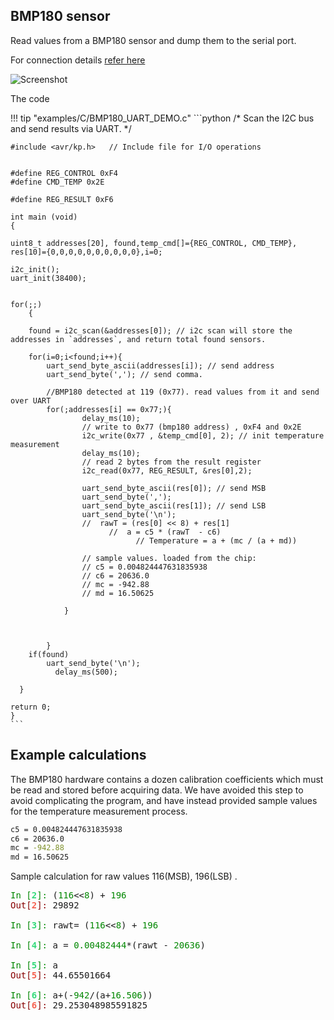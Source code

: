## BMP180 sensor

 Read values from a BMP180 sensor and dump them to the serial port.

For connection details [refer here](/programming/i2c)

![Screenshot](../../images/ide/bmpconn.jpeg)


The code

!!! tip "examples/C/BMP180_UART_DEMO.c"
	```python
	/*
	Scan the I2C bus and send results via UART.
	*/
	
	#include <avr/kp.h>   // Include file for I/O operations
	
	
	#define REG_CONTROL 0xF4
	#define CMD_TEMP 0x2E
	
	#define REG_RESULT 0xF6
	
	int main (void)
	{
	
	uint8_t addresses[20], found,temp_cmd[]={REG_CONTROL, CMD_TEMP}, res[10]={0,0,0,0,0,0,0,0,0,0},i=0;
	
	i2c_init();
	uart_init(38400);
	
	
	for(;;)
	    {
	
		found = i2c_scan(&addresses[0]); // i2c scan will store the addresses in `addresses`, and return total found sensors.
	
		for(i=0;i<found;i++){	
			uart_send_byte_ascii(addresses[i]); // send address
			uart_send_byte(','); // send comma.
	
			//BMP180 detected at 119 (0x77). read values from it and send over UART
			for(;addresses[i] == 0x77;){
					delay_ms(10);
					// write to 0x77 (bmp180 address) , 0xF4 and 0x2E
					i2c_write(0x77 , &temp_cmd[0], 2); // init temperature measurement
					delay_ms(10);
					// read 2 bytes from the result register
					i2c_read(0x77, REG_RESULT, &res[0],2);
	
					uart_send_byte_ascii(res[0]); // send MSB
					uart_send_byte(',');
					uart_send_byte_ascii(res[1]); // send LSB
					uart_send_byte('\n');
					//  rawT = (res[0] << 8) + res[1]
				          //  a = c5 * (rawT  - c6)
	                            // Temperature = a + (mc / (a + md))
	
					// sample values. loaded from the chip: 
					// c5 = 0.004824447631835938 
					// c6 = 20636.0 
					// mc = -942.88
					// md = 16.50625
	
				}
	
			
	
			}
		if(found)
			uart_send_byte('\n');
	          delay_ms(500);
	
	  }
	
	return 0;
	}
	```

## Example calculations

The BMP180 hardware contains a dozen calibration coefficients which must be read and stored before acquiring data.
We have avoided this step to avoid complicating the program, and have instead provided sample values for the
temperature measurement process.

```bash
c5 = 0.004824447631835938 
c6 = 20636.0 
mc = -942.88
md = 16.50625
```

Sample calculation for raw values 116(MSB), 196(LSB) . 

<pre><font color="#008700">In [</font><font color="#33DA7A"><b>2</b></font><font color="#008700">]: </font>(<font color="#008700">116</font>&lt;&lt;<font color="#008700">8</font>) + <font color="#008700">196</font>
<font color="#870000">Out[</font><font color="#F66151"><b>2</b></font><font color="#870000">]: </font>29892

<font color="#008700">In [</font><font color="#33DA7A"><b>3</b></font><font color="#008700">]: </font>rawt= (<font color="#008700">116</font>&lt;&lt;<font color="#008700">8</font>) + <font color="#008700">196</font>

<font color="#008700">In [</font><font color="#33DA7A"><b>4</b></font><font color="#008700">]: </font>a = <font color="#008700">0.00482444</font>*(rawt - <font color="#008700">20636</font>)

<font color="#008700">In [</font><font color="#33DA7A"><b>5</b></font><font color="#008700">]: </font>a
<font color="#870000">Out[</font><font color="#F66151"><b>5</b></font><font color="#870000">]: </font>44.65501664

<font color="#008700">In [</font><font color="#33DA7A"><b>6</b></font><font color="#008700">]: </font>a+(-<font color="#008700">942</font>/(a+<font color="#008700">16.506</font>))
<font color="#870000">Out[</font><font color="#F66151"><b>6</b></font><font color="#870000">]: </font>29.253048985591825
</pre>